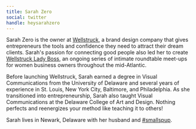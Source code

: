 ```yaml
---
title: Sarah Zero
social: twitter
handle: heysarahzero
---
```


Sarah Zero is the owner at [Wellstruck](http://www.wellstruck.com/), a brand design company that gives entrepreneurs the tools and confidence they need to attract their dream clients. Sarah's passion for connecting good people also led her to create [Wellstruck Lady Boss](http://www.wellstruck.com/lady-boss/), an ongoing series of intimate roundtable meet-ups for women business owners throughout the mid-Atlantic.

Before launching Wellstruck, Sarah earned a degree in Visual Communications from the University of Delaware and several years of experience in St. Louis, New York City, Baltimore, and Philadelphia. As she transitioned into entrepreneurship, Sarah also taught Visual Communications at the Delaware College of Art and Design. Nothing perfects and reenergizes your method like teaching it to others!

Sarah lives in Newark, Delaware with her husband and [#smallspup](https://www.instagram.com/explore/tags/smallspup/).
